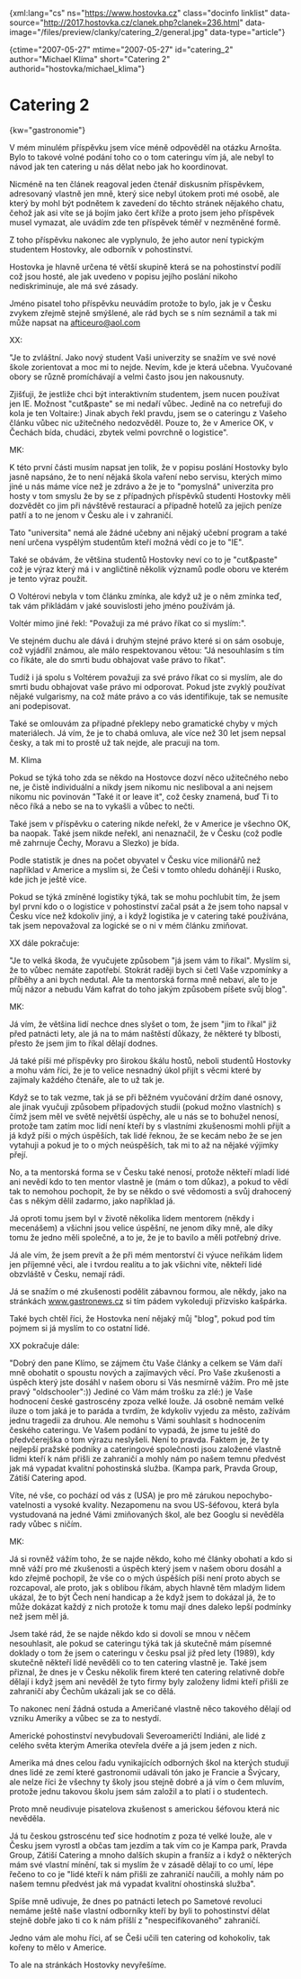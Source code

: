 
{xml:lang="cs" ns="https://www.hostovka.cz" class="docinfo linklist" data-source="http://2017.hostovka.cz/clanek.php?clanek=236.html" data-image="/files/preview/clanky/catering_2/general.jpg" data-type="article"}

{ctime="2007-05-27" mtime="2007-05-27" id="catering\_2" author="Michael Klíma" short="Catering 2" authorid="hostovka/michael\_klima"}

# Catering 2

<!-- generated attribute kw by user_udpatekw.sh on 2020-04-25, do not edit -->

{kw="gastronomie"}

V mém minulém příspěvku jsem více méně odpověděl na otázku Arnošta. Bylo to takové volné podání toho co o tom cateringu vím já, ale nebyl to návod jak ten catering u nás dělat nebo jak ho koordinovat.

Nicméně na ten článek reagoval jeden čtenář diskusním příspěvkem, adresovaný vlastně jen mně, který sice nebyl útokem proti mé osobě, ale který by mohl být podnětem k zavedení do těchto stránek nějakého chatu, čehož jak asi víte se já bojím jako čert kříže a proto jsem jeho příspěvek musel vymazat, ale uvádím zde ten příspěvek téměř v nezměněné formě.

Z toho příspěvku nakonec ale vyplynulo, že jeho autor není typickým studentem Hostovky, ale odborník v pohostinství.

Hostovka je hlavně určena té větší skupině která se na pohostinství podílí což jsou hosté, ale jak uvedeno v popisu jejího poslání nikoho nediskriminuje, ale má své zásady.

Jméno pisatel toho příspěvku neuvádím protože to bylo, jak je v Česku zvykem zřejmě stejně smýšlené, ale rád bych se s ním seznámil a tak mi může napsat na afticeuro@aol.com

XX:

"Je to zvláštní. Jako nový student Vaši univerzity se snažím ve své nové škole zorientovat a moc mi to nejde. Nevím, kde je která učebna. Vyučované obory se různě promíchávají a velmi často jsou jen nakousnuty.

Zjišťuji, že jestliže chci být interaktivním studentem, jsem nucen používat jen IE. Možnost "cut&paste" se mi nedaří vůbec. Jedině na co netrefuji do kola je ten Voltaire:) Jinak abych řekl pravdu, jsem se o cateringu z Vašeho článku vůbec nic užitečného nedozvěděl. Pouze to, že v Americe OK, v Čechách bída, chudáci, zbytek velmi povrchně o logistice".

MK:

K této první části musím napsat jen tolik, že v popisu poslání Hostovky bylo jasně napsáno, že to není nějaká škola vaření nebo servisu, kterých mimo jiné u nás máme více než je zdrávo a že je to "pomyslná" univerzita pro hosty v tom smyslu že by se z případných příspěvků studenti Hostovky měli dozvědět co jim při návštěvě restaurací a případně hotelů za jejich peníze patří a to ne jenom v Česku ale i v zahraničí.

Tato "universita" nemá ale žádné učebny ani nějaký učební program a také není určena vyspělým studentům kteří možná vědí co je to "IE".

Také se obávám, že většina studentů Hostovky neví co to je "cut&paste" což je výraz který má i v angličtině několik významů podle oboru ve kterém je tento výraz použit.

O Voltérovi nebyla v tom článku zmínka, ale když už je o něm zmínka teď, tak vám přikládám v jaké souvislosti jeho jméno používám já.

Voltér mimo jiné řekl: "Považuji za mé právo říkat co si myslím:".

Ve stejném duchu ale dává i druhým stejné právo které si on sám osobuje, což vyjádřil známou, ale málo respektovanou větou: "Já nesouhlasím s tím co říkáte, ale do smrti budu obhajovat vaše právo to říkat".

Tudíž i já spolu s Voltérem považuji za své právo říkat co si myslím, ale do smrti budu obhajovat vaše právo mi odporovat. Pokud jste zvyklý používat nějaké vulgarismy, na což máte právo a co vás identifikuje, tak se nemusíte ani podepisovat.

Také se omlouvám za případné překlepy nebo gramatické chyby v mých materiálech. Já vím, že je to chabá omluva, ale více než 30 let jsem nepsal česky, a tak mi to prostě už tak nejde, ale pracuji na tom.

M. Klima

Pokud se týká toho zda se někdo na Hostovce dozví něco užitečného nebo ne, je čistě individuální a nikdy jsem nikomu nic nesliboval a ani nejsem nikomu nic povinován "Také it or leave it", což česky znamená, buď Ti to něco říká a nebo se na to vykašli a vůbec to nečti.

Také jsem v příspěvku o catering nikde neřekl, že v Americe je všechno OK, ba naopak. Také jsem nikde neřekl, ani nenaznačil, že v Česku (což podle mě zahrnuje Čechy, Moravu a Slezko) je bída.

Podle statistik je dnes na počet obyvatel v Česku více milionářů než například v Americe a myslím si, že Češi v tomto ohledu dohánějí i Rusko, kde jich je ještě více.

Pokud se týká zmíněné logistiky týká, tak se mohu pochlubit tím, že jsem byl první kdo o o logistice v pohostinství začal psát a že jsem toho napsal v Česku více než kdokoliv jiný, a i když logistika je v catering také používána, tak jsem nepovažoval za logické se o ni v mém článku zmiňovat.

XX dále pokračuje:

"Je to velká škoda, že vyučujete způsobem "já jsem vám to říkal". Myslím si, že to vůbec nemáte zapotřebí. Stokrát raději bych si četl Vaše vzpomínky a příběhy a ani bych nedutal. Ale ta mentorská forma mně nebaví, ale to je můj názor a nebudu Vám kafrat do toho jakým způsobem píšete svůj blog".

MK:

Já vím, že většina lidí nechce dnes slyšet o tom, že jsem "jim to říkal" již před patnácti lety, ale já na to mám naštěstí důkazy, že některé ty blbosti, přesto že jsem jim to říkal dělají dodnes.

Já také píši mé příspěvky pro širokou škálu hostů, neboli studentů Hostovky a mohu vám říci, že je to velice nesnadný úkol přijít s věcmi které by zajímaly každého čtenáře, ale to už tak je.

Když se to tak vezme, tak já se při běžném vyučování držím dané osnovy, ale jinak vyučuji způsobem případových studii (pokud možno vlastních) s čímž jsem měl ve světě největší úspěchy, ale u nás se to bohužel nenosí, protože tam zatím moc lidí není kteří by s vlastními zkušenosmi mohli přijít a já když píši o mých úspěších, tak lidé řeknou, že se kecám nebo že se jen vytahuji a pokud je to o mých neúspěších, tak mi to až na nějaké výjimky přejí.

No, a ta mentorská forma se v Česku také nenosí, protože někteří mladí lidé ani nevědí kdo to ten mentor vlastně je (mám o tom důkaz), a pokud to vědí tak to nemohou pochopit, že by se někdo o své vědomosti a svůj drahocený čas s někým dělil zadarmo, jako například já.

Já oproti tomu jsem byl v životě několika lidem mentorem (někdy i mecenášem) a všichni jsou velice úspěšní, ne jenom díky mně, ale díky tomu že jedno měli společné, a to je, že je to bavilo a měli potřebný drive.

Já ale vím, že jsem prevít a že při mém mentorství či výuce neříkám lidem jen příjemné věci, ale i tvrdou realitu a to jak všichni víte, někteří lidé obzvláště v Česku, nemají rádi.

Já se snažím o mé zkušenosti podělit zábavnou formou, ale někdy, jako na stránkách www.gastronews.cz si tím pádem vykoleduji přízvisko kašpárka.

Také bych chtěl říci, že Hostovka není nějaký můj "blog", pokud pod tím pojmem si já myslím to co ostatní lidé.

XX pokračuje dále:

"Dobrý den pane Klímo, se zájmem čtu Vaše články a celkem se Vám daří mně obohatit o spoustu nových a zajímavých věcí. Pro Vaše zkušenosti a úspěch který jste dosáhl v našem oboru si Vás nesmírně vážím. Pro mě jste pravý "oldschooler":)) Jediné co Vám mám trošku za zlé:) je Vaše hodnocení české gastroscény zpoza velké louže. Já osobně nemám velké iluze o tom jaká je to paráda a tvrdím, že kdykoliv vyjedu za město, zažívám jednu tragedii za druhou. Ale nemohu s Vámi souhlasit s hodnocením českého cateringu. Ve Vašem podání to vypadá, že jsme tu ještě do předvčerejška o tom výrazu neslyšeli. Není to pravda. Faktem je, že ty nejlepší pražské podniky a cateringové společnosti jsou založené vlastně lidmi kteří k nám přišli ze zahraničí a mohly nám po našem temnu předvést jak má vypadat kvalitní pohostinská služba. (Kampa park, Pravda Group, Zátiší Catering apod.

Víte, né vše, co pochází od vás z (USA) je pro mě zárukou nepochybo-vatelnosti a vysoké kvality. Nezapomenu na svou US-šéfovou, která byla vystudovaná na jedné Vámi zmiňovaných škol, ale bez Googlu si nevěděla rady vůbec s ničím.

MK:

Já si rovněž vážím toho, že se najde někdo, koho mé články obohatí a kdo si mně váží pro mé zkušenosti a úspěch který jsem v našem oboru dosáhl a kdo zřejmě pochopil, že vše co o mých úspěších píši není proto abych se rozcapoval, ale proto, jak s oblibou říkám, abych hlavně těm mladým lidem ukázal, že to být Čech není handicap a že když jsem to dokázal já, že to může dokázat každý z nich protože k tomu mají dnes daleko lepší podmínky než jsem měl já.

Jsem také rád, že se najde někdo kdo si dovolí se mnou v něčem nesouhlasit, ale pokud se cateringu týká tak já skutečně mám písemné doklady o tom že jsem o cateringu v česku psal již před lety (1989), kdy skutečně někteří lidé nevěděli co to ten catering vlastně je. Také jsem přiznal, že dnes je v Česku několik firem které ten catering relativně dobře dělají i když jsem ani nevěděl že tyto firmy byly založeny lidmi kteří přišli ze zahraničí aby Čechům ukázali jak se co dělá.

To nakonec není žádná ostuda a Američané vlastně něco takového dělají od vzniku Ameriky a vůbec se za to nestydí.

Americké pohostinství nevybudovali Severoameričtí Indiáni, ale lidé z celého světa kterým Amerika otevřela dvéře a já jsem jeden z nich.

Amerika má dnes celou řadu vynikajících odborných škol na kterých studují dnes lidé ze zemí které gastronomii udávali tón jako je Francie a Švýcary, ale nelze říci že všechny ty školy jsou stejně dobré a já vím o čem mluvím, protože jednu takovou školu jsem sám založil a to platí i o studentech.

Proto mně neudivuje pisatelova zkušenost s americkou šéfovou která nic nevěděla.

Já tu českou gstroscénu teď sice hodnotím z poza té velké louže, ale v Česku jsem vyrostl a občas tam jezdím a tak vím co je Kampa park, Pravda Group, Zátiší Catering a mnoho dalších skupin a franšíz a i když o některých mám své vlastní mínění, tak si myslím že v zásadě dělají to co umí, lépe řečeno to co je "lidé kteří k nám přišli ze zahraničí naučili, a mohly nám po našem temnu předvést jak má vypadat kvalitní ohostinská služba".

Spíše mně udivuje, že dnes po patnácti letech po Sametové revoluci nemáme ještě naše vlastní odborníky kteří by byli to pohostinství dělat stejně dobře jako ti co k nám příšlí z "nespecifikovaného" zahraničí.

Jedno vám ale mohu říci, ať se Češi učili ten catering od kohokoliv, tak kořeny to mělo v Americe.

To ale na stránkách Hostovky nevyřešíme.

